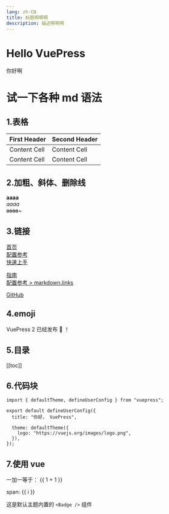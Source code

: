 ```yaml
---
lang: zh-CN
title: 标题啊啊啊
description: 描述啊啊啊
---
```


# Hello VuePress

你好啊

# 试一下各种 md 语法

## 1.表格

| First Header | Second Header |
| ------------ | ------------- |
| Content Cell | Content Cell  |
| Content Cell | Content Cell  |

## 2.加粗、斜体、删除线

**aaaa**\
_aaaa_\
~~aaaa~~~

## 3.链接

<!-- 相对路径 -->

[首页](../README.md)  
[配置参考](../reference/config.md)  
[快速上手](./getting-started.md)

<!-- 绝对路径 -->

[指南](/zh/guide/README.md)  
[配置参考 > markdown.links](/zh/reference/config.md#links)

<!-- URL -->

[GitHub](https://github.com)

## 4.emoji

VuePress 2 已经发布 :tada: ！

## 5.目录

[[toc]]

## 6.代码块

```ts{1,6-8}
import { defaultTheme, defineUserConfig } from "vuepress";

export default defineUserConfig({
  title: "你好， VuePress",

  theme: defaultTheme({
    logo: "https://vuejs.org/images/logo.png",
  }),
});
```

## 7.使用 vue

一加一等于： {{ 1 + 1 }}

<span v-for="i in 3"> span: {{ i }} </span>

这是默认主题内置的 `<Badge />` 组件 <Badge text="演示" />
